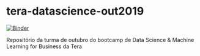# tera-datascience-out2019

[![Binder](https://mybinder.org/badge_logo.svg)](https://mybinder.org/v2/gh/somostera/tera-datascience-out2019/master)

Repositório da turma de outubro do bootcamp de Data Science &amp; Machine Learning for Business da Tera
